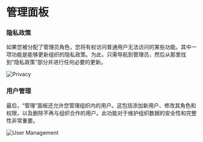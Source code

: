# 管理面板

### **隐私政策**
如果您被分配了管理员角色，您将有权访问普通用户无法访问的某些功能。其中一项功能是能够更新组织的隐私政策。为此，只需导航到管理员，然后从那里找到“隐私政策”部分并进行任何必要的更新。

![Privacy](https://i.imgur.com/H02gNPV.gif)

### **用户管理**
最后，“管理”面板还允许您管理组织内的用户。这包括添加新用户、修改其角色和权限，以及删除不再与组织合作的用户。此功能对于维护组织数据的安全性和完整性非常重要。

![User Management](https://i.imgur.com/mYdRwZq.gif)

